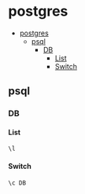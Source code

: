 # postgres

- [postgres](#postgres)
  - [psql](#psql)
    - [DB](#db)
      - [List](#list)
      - [Switch](#switch)

## psql

### DB

#### List

```shell
\l
```

#### Switch

```shell
\c DB
```
